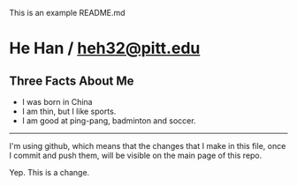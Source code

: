 This is an example README.md

He Han / heh32@pitt.edu
==================

Three Facts About Me
---

*   I was born in China
*   I am thin, but I like sports.
*   I am good at ping-pang, badminton and soccer.

---

I'm using github, which means that the changes that I make in this file, once I commit and push them, will be visible on the main page of this repo. 

Yep. This is a change.
